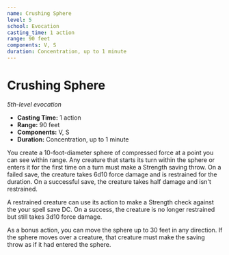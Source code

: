 ```yaml
---
name: Crushing Sphere
level: 5
school: Evocation
casting_time: 1 action
range: 90 feet
components: V, S
duration: Concentration, up to 1 minute
---
```


# Crushing Sphere

*5th-level evocation*
- **Casting Time:** 1 action
- **Range:** 90 feet
- **Components:** V, S
- **Duration:** Concentration, up to 1 minute

You create a 10-foot-diameter sphere of compressed force at a point you can see within range. Any creature that starts its turn within the sphere or enters it for the first time on a turn must make a Strength saving throw. On a failed save, the creature takes 6d10 force damage and is restrained for the duration. On a successful save, the creature takes half damage and isn't restrained.

A restrained creature can use its action to make a Strength check against the your spell save DC. On a success, the creature is no longer restrained but still takes 3d10 force damage.

As a bonus action, you can move the sphere up to 30 feet in any direction. If the sphere moves over a creature, that creature must make the saving throw as if it had entered the sphere.
